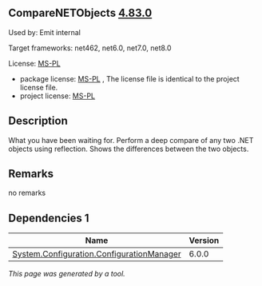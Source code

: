 CompareNETObjects [4.83.0](https://www.nuget.org/packages/CompareNETObjects/4.83.0)
--------------------

Used by: Emit internal

Target frameworks: net462, net6.0, net7.0, net8.0

License: [MS-PL](../../../../licenses/ms-pl) 

- package license: [MS-PL]() , The license file is identical to the project license file.
- project license: [MS-PL](https://github.com/GregFinzer/Compare-Net-Objects) 

Description
-----------
What you have been waiting for. Perform a deep compare of any two .NET objects using reflection. Shows the differences between the two objects.

Remarks
-----------
no remarks


Dependencies 1
-----------

|Name|Version|
|----------|:----|
|[System.Configuration.ConfigurationManager](../../../../packages/nuget.org/system.configuration.configurationmanager/6.0.0)|6.0.0|

*This page was generated by a tool.*